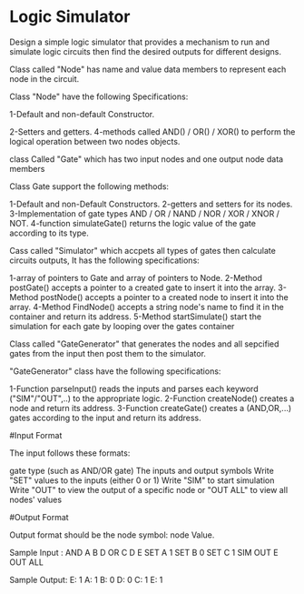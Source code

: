 # Logic Simulator

Design a simple logic simulator that provides a mechanism to run and simulate logic circuits then find the desired outputs for different designs.

Class called "Node" has name and value data members to represent each node in the circuit.

Class "Node" have the following Specifications:

1-Default and non-default Constructor.

2-Setters and getters.
4-methods called AND() / OR() / XOR() to perform the logical operation between two nodes objects.

class Called "Gate" which has two input nodes and one output node data members

Class Gate support the following methods:

1-Default and non-Default Constructors.
2-getters and setters for its nodes.
3-Implementation of gate types AND / OR / NAND / NOR / XOR / XNOR / NOT.
4-function simulateGate() returns the logic value of the gate according to its type.

Cass called "Simulator" which accpets all types of gates then calculate circuits outputs, It has the following specifications:

1-array of pointers to Gate and array of pointers to Node.
2-Method postGate() accepts a pointer to a created gate to insert it into the array.
3-Method postNode() accepts a pointer to a created node to insert it into the array.
4-Method FindNode() accepts a string node's name to find it in the container and return its address.
5-Method startSimulate() start the simulation for each gate by looping over the gates container


Class called "GateGenerator" that generates the nodes and all sepcified gates from the input then post them to the simulator.

"GateGenerator" class have the following specifications:

1-Function parseInput() reads the inputs and parses each keyword ("SIM"/"OUT",..) to the appropriate logic.
2-Function createNode() creates a node and return its address.
3-Function createGate() creates a (AND,OR,...) gates according to the input and return its address.


#Input Format

The input follows these formats:

gate type (such as AND/OR gate)
The inputs and output symbols
Write "SET" values to the inputs (either 0 or 1)
Write "SIM" to start simulation
Write "OUT" to view the output of a specific node or "OUT ALL" to view all nodes' values



#Output Format

Output format should be the node symbol: node Value.


Sample Input :
AND A B D
OR C D E
SET A 1
SET B 0 
SET C 1
SIM 
OUT E
OUT ALL

Sample Output:
E: 1
A: 1
B: 0
D: 0
C: 1
E: 1

